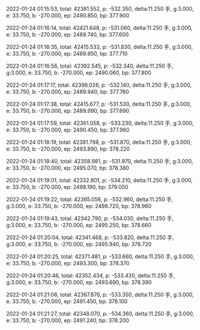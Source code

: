 2022-01-24 01:15:53, total: 42381.552, p: -532.350, delta:11.250 手, g:3.000, e: 33.750, b: -270.000, ep: 2490.850, bp: 377.900

2022-01-24 01:16:14, total: 42421.648, p: -531.060, delta:11.250 手, g:3.000, e: 33.750, b: -270.000, ep: 2489.740, bp: 377.600

2022-01-24 01:16:35, total: 42415.533, p: -531.830, delta:11.250 手, g:3.000, e: 33.750, b: -270.000, ep: 2489.850, bp: 377.710

2022-01-24 01:16:56, total: 42392.545, p: -532.340, delta:11.250 手, g:3.000, e: 33.750, b: -270.000, ep: 2490.060, bp: 377.800

2022-01-24 01:17:17, total: 42396.026, p: -532.140, delta:11.250 手, g:3.000, e: 33.750, b: -270.000, ep: 2489.940, bp: 377.760

2022-01-24 01:17:38, total: 42415.677, p: -531.530, delta:11.250 手, g:3.000, e: 33.750, b: -270.000, ep: 2489.990, bp: 377.690

2022-01-24 01:17:59, total: 42361.058, p: -533.230, delta:11.250 手, g:3.000, e: 33.750, b: -270.000, ep: 2490.450, bp: 377.960

2022-01-24 01:18:19, total: 42381.798, p: -531.870, delta:11.250 手, g:3.000, e: 33.750, b: -270.000, ep: 2493.890, bp: 378.220

2022-01-24 01:18:40, total: 42358.981, p: -531.970, delta:11.250 手, g:3.000, e: 33.750, b: -270.000, ep: 2495.070, bp: 378.380

2022-01-24 01:19:01, total: 42332.801, p: -534.210, delta:11.250 手, g:3.000, e: 33.750, b: -270.000, ep: 2498.190, bp: 379.050

2022-01-24 01:19:22, total: 42365.056, p: -532.960, delta:11.250 手, g:3.000, e: 33.750, b: -270.000, ep: 2498.720, bp: 378.960

2022-01-24 01:19:43, total: 42342.790, p: -534.030, delta:11.250 手, g:3.000, e: 33.750, b: -270.000, ep: 2495.250, bp: 378.660

2022-01-24 01:20:04, total: 42341.468, p: -533.820, delta:11.250 手, g:3.000, e: 33.750, b: -270.000, ep: 2495.940, bp: 378.720

2022-01-24 01:20:25, total: 42371.481, p: -533.660, delta:11.250 手, g:3.000, e: 33.750, b: -270.000, ep: 2493.300, bp: 378.370

2022-01-24 01:20:46, total: 42352.434, p: -533.430, delta:11.250 手, g:3.000, e: 33.750, b: -270.000, ep: 2493.690, bp: 378.390

2022-01-24 01:21:06, total: 42367.876, p: -533.350, delta:11.250 手, g:3.000, e: 33.750, b: -270.000, ep: 2491.450, bp: 378.100

2022-01-24 01:21:27, total: 42348.070, p: -534.360, delta:11.250 手, g:3.000, e: 33.750, b: -270.000, ep: 2491.240, bp: 378.200